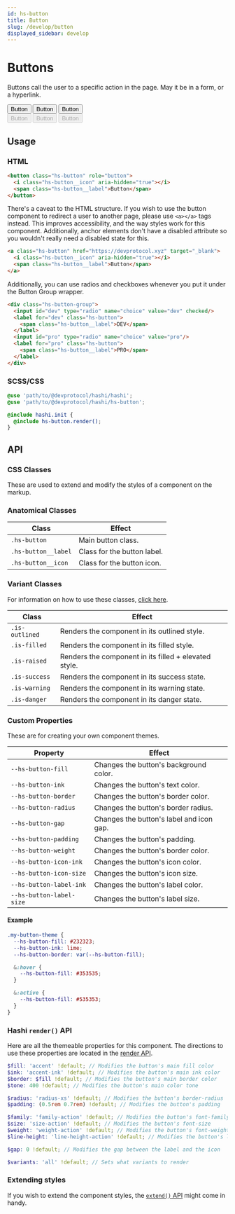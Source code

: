 ```yaml
---
id: hs-button
title: Button
slug: /develop/button
displayed_sidebar: develop
---
```


# Buttons
Buttons call the user to a specific action in the page. May it be in a form, or a hyperlink.

<div class="hs-component-preview col-2">
  <div class="hs-component-preview__row">
    <button class="hs-button native-blue" role="button">
      <span class="hs-button__label">Button</span>
    </button>
    <button class="hs-button hs-button--outlined native-blue" role="button">
      <span class="hs-button__label">Button</span>
    </button>
    <button class="hs-button hs-button--filled native-blue" role="button">
      <span class="hs-button__label">Button</span>
    </button>
  </div>
  <div class="hs-component-preview__row">
    <button class="hs-button native-blue" role="button" disabled>
      <span class="hs-button__label">Button</span>
    </button>
    <button class="hs-button hs-button--outlined native-blue" role="button" disabled>
      <span class="hs-button__label">Button</span>
    </button>
    <button class="hs-button hs-button--filled native-blue" role="button" disabled>
      <span class="hs-button__label">Button</span>
    </button>
  </div>
</div>

## Usage
### HTML

```html
<button class="hs-button" role="button">
  <i class="hs-button__icon" aria-hidden="true"></i>
  <span class="hs-button__label">Button</span>
</button>
```

There's a caveat to the HTML structure. If you wish to use the button component to redirect a user to another page,
please use `<a></a>` tags instead. This improves accessibility, and the way styles work for this component.
Additionally, anchor elements don't have a disabled attribute so you wouldn't really need a disabled state for this.

```html
<a class="hs-button" href="https://devprotocol.xyz" target="_blank">
  <i class="hs-button__icon" aria-hidden="true"></i>
  <span class="hs-button__label">Button</span>
</a>
```

Additionally, you can use radios and checkboxes whenever you put it under the Button Group wrapper.

```html
<div class="hs-button-group">
  <input id="dev" type="radio" name="choice" value="dev" checked/>
  <label for="dev" class="hs-button">
    <span class="hs-button__label">DEV</span>
  </label>
  <input id="pro" type="radio" name="choice" value="pro"/>
  <label for="pro" class="hs-button">
    <span class="hs-button__label">PRO</span>
  </label>
</div>
```

### SCSS/CSS

```scss
@use 'path/to/@devprotocol/hashi/hashi';
@use 'path/to/@devprotocol/hashi/hs-button';

@include hashi.init {
  @include hs-button.render();
}
```

## API

### CSS Classes

These are used to extend and modify the styles of a component on the markup.

### Anatomical Classes
| Class               | Effect                                       |
|---------------------|----------------------------------------------|
| `.hs-button`        | Main button class.                           |
| `.hs-button__label` | Class for the button label.                  |
| `.hs-button__icon`  | Class for the button icon.                   |

### Variant Classes
For information on how to use these classes, [click here](index.md#modification-html).

| Class          | Effect                                                |
|----------------|-------------------------------------------------------|
| `.is-outlined` | Renders the component in its outlined style.          |
| `.is-filled`   | Renders the component in its filled style.            |
| `.is-raised`   | Renders the component in its filled + elevated style. |
| `.is-success`  | Renders the component in its success state.           |
| `.is-warning`  | Renders the component in its warning state.           |
| `.is-danger`   | Renders the component in its danger state.            |

### Custom Properties

These are for creating your own component themes.

| Property                 | Effect                                   |
|--------------------------|------------------------------------------|
| `--hs-button-fill`       | Changes the button's background color.   |
| `--hs-button-ink`        | Changes the button's text color.         |
| `--hs-button-border`     | Changes the button's border color.       |
| `--hs-button-radius`     | Changes the button's border radius.      |
| `--hs-button-gap`        | Changes the button's label and icon gap. |
| `--hs-button-padding`    | Changes the button's padding.            |
| `--hs-button-weight`     | Changes the button's border color.       |
| `--hs-button-icon-ink`   | Changes the button's icon color.         |
| `--hs-button-icon-size`  | Changes the button's icon size.          |
| `--hs-button-label-ink`  | Changes the button's label color.        |
| `--hs-button-label-size` | Changes the button's label size.         |

#### Example

```scss
.my-button-theme {
  --hs-button-fill: #232323;
  --hs-button-ink: lime;
  --hs-button-border: var(--hs-button-fill);

  &:hover {
    --hs-button-fill: #353535;
  }

  &:active {
    --hs-button-fill: #535353;
  }
}
```

### Hashi `render()` API

Here are all the themeable properties for this component. The directions to use these properties are located in
the [render API](index.md#modification-scss).

```scss
$fill: 'accent' !default; // Modifies the button's main fill color
$ink: 'accent-ink' !default; // Modifies the button's main ink color
$border: $fill !default; // Modifies the button's main border color
$tone: 400 !default; // Modifies the button's main color tone

$radius: 'radius-xs' !default; // Modifies the button's border-radius
$padding: (0.5rem 0.7rem) !default; // Modifies the button's padding

$family: 'family-action' !default; // Modifies the button's font-family
$size: 'size-action' !default; // Modifies the button's font-size
$weight: 'weight-action' !default; // Modifies the button's font-weight
$line-height: 'line-height-action' !default; // Modifies the button's line-height

$gap: 0 !default; // Modifies the gap between the label and the icon

$variants: 'all' !default; // Sets what variants to render
```

### Extending styles
If you wish to extend the component styles, the [`extend()` API](index.md#extension-scss) might come in handy.